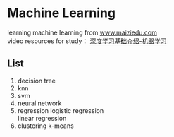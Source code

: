 # Machine Learning  
learning machine learning from www.maiziedu.com  
video resources for study： [深度学习基础介绍-机器学习](http://www.maiziedu.com/course/373/)  
## List
1. decision tree
2. knn
3. svm
4. neural network
5. regression
    logistic regression  
    linear regression  
6. clustering
    k-means
